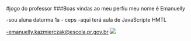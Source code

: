 #jogo do professor
###Boas vindas ao meu perfiu
meu nome é Emanuelly

-sou aluna daturma 1a - ceps
-aqui terá aula de JavaScripte HMTL

-emanuelly.kazmierczak@escola.pr.gov.br
![](https://media.tenor.com/pt-BR/view/real-madrid-bellingham-gif-10052786494803896731)
